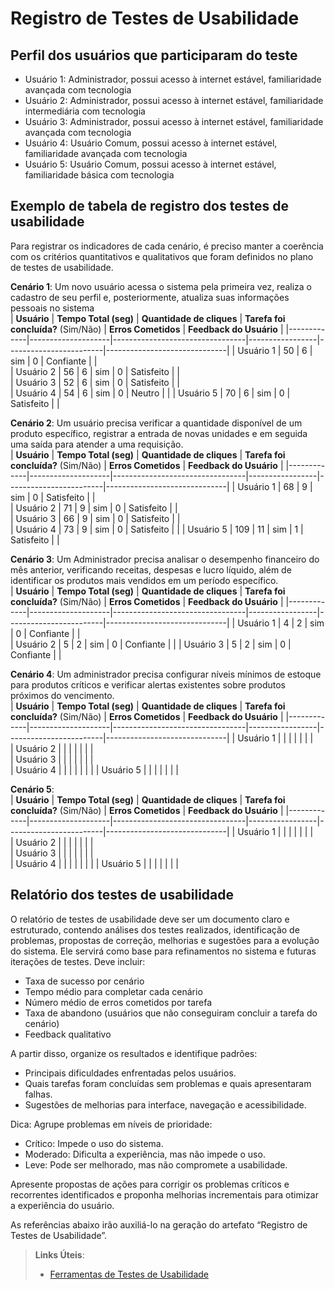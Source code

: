 # Registro de Testes de Usabilidade

## Perfil dos usuários que participaram do teste
- Usuário 1: Administrador, possui acesso à internet estável, familiaridade avançada com tecnologia
- Usuário 2: Administrador, possui acesso à internet estável, familiaridade intermediária com tecnologia 
- Usuário 3: Administrador, possui acesso à internet estável, familiaridade avançada com tecnologia 
- Usuário 4: Usuário Comum, possui acesso à internet estável, familiaridade avançada com tecnologia
- Usuário 5: Usuário Comum, possui acesso à internet estável, familiaridade básica com tecnologia

## Exemplo de tabela de registro dos testes de usabilidade  

Para registrar os indicadores de cada cenário, é preciso manter a coerência com os critérios quantitativos e qualitativos que foram definidos no plano de testes de usabilidade.

**Cenário 1**: Um novo usuário acessa o sistema pela primeira vez, realiza o cadastro de seu perfil e, posteriormente, atualiza suas informações pessoais no sistema       
| **Usuário**   | **Tempo Total (seg)** | **Quantidade de cliques** | **Tarefa foi concluída?** (Sim/Não) | **Erros Cometidos** | **Feedback do Usuário** |
|-------------|--------------------|---------------------------------|-----------------|------------------------|------------------------------|
| Usuário 1    |      50              |                6                 |     sim            |      0                  |      Confiante                        |                     |      
| Usuário 2    |     56               |              6                   |     sim            |       0                 |      Satisfeito                        |                     |      
| Usuário 3    |      52              |             6                    |  sim               |     0                   |    Satisfeito                          |                     |  
| Usuário 4    |      54              |              6                   |   sim              |    0                    |    Neutro                          |                     | 
| Usuário 5    |      70              |             6                    |      sim           |    0                    |     Satisfeito                          |                     | 

**Cenário 2**: Um usuário precisa verificar a quantidade disponível de um produto específico, registrar a entrada de novas unidades e em seguida uma saída para atender a uma requisição.     
| **Usuário**  | **Tempo Total (seg)** | **Quantidade de cliques** | **Tarefa foi concluída?** (Sim/Não) | **Erros Cometidos** | **Feedback do Usuário** |
|-------------|--------------------|---------------------------------|-----------------|------------------------|------------------------------|
| Usuário 1   |     68               |              9                   |      sim           |       0                 |            Satisfeito                  |                     |      
| Usuário 2   |     71               |               9                  |      sim           |      0                  |       Satisfeito                       |                     |      
| Usuário 3   |        66            |             9                    |         sim        |      0                  |     Satisfeito                         |                     |  
| Usuário 4   |     73               |          9                       |      sim           |      0                  |          Satisfeito                    |                     | 
| Usuário 5   |         109           |          11                       |    sim             |      1                  |        Satisfeito                      |                     | 

**Cenário 3**: Um Administrador precisa analisar o desempenho financeiro do mês anterior, verificando receitas, despesas e lucro líquido, além de identificar os produtos mais vendidos em um período específico.   
| **Usuário**  | **Tempo Total (seg)** | **Quantidade de cliques** | **Tarefa foi concluída?** (Sim/Não) | **Erros Cometidos** | **Feedback do Usuário** |
|-------------|--------------------|---------------------------------|-----------------|------------------------|------------------------------|
| Usuário 1   |      4              |          2                       |      sim           |            0            |             Confiante                 |                     |      
| Usuário 2   |        5            |           2                      |       sim          |              0          |            Confiante                  |                     |
| Usuário 3   |        5            |           2                      |       sim          |              0          |            Confiante                  |                     |   


**Cenário 4**:  Um administrador precisa configurar níveis mínimos de estoque para produtos críticos e verificar alertas existentes sobre produtos próximos do vencimento.     
| **Usuário**  | **Tempo Total (seg)** | **Quantidade de cliques** | **Tarefa foi concluída?** (Sim/Não) | **Erros Cometidos** | **Feedback do Usuário** |
|-------------|--------------------|---------------------------------|-----------------|------------------------|------------------------------|
| Usuário 1   |                    |                                 |                 |                        |                              |                     |      
| Usuário 2   |                    |                                 |                 |                        |                              |                     |      
| Usuário 3   |                    |                                 |                 |                        |                              |                     |  
| Usuário 4   |                    |                                 |                 |                        |                              |                     | 
| Usuário 5   |                    |                                 |                 |                        |                              |                     | 

**Cenário 5**:         
| **Usuário**  | **Tempo Total (seg)** | **Quantidade de cliques** | **Tarefa foi concluída?** (Sim/Não) | **Erros Cometidos** | **Feedback do Usuário** |
|-------------|--------------------|---------------------------------|-----------------|------------------------|------------------------------|
| Usuário 1   |                    |                                 |                 |                        |                              |                     |      
| Usuário 2   |                    |                                 |                 |                        |                              |                     |      
| Usuário 3   |                    |                                 |                 |                        |                              |                     |  
| Usuário 4   |                    |                                 |                 |                        |                              |                     | 
| Usuário 5   |                    |                                 |                 |                        |                              |                     | 

## Relatório dos testes de usabilidade 

O relatório de testes de usabilidade deve ser um documento claro e estruturado, contendo análises dos testes realizados, identificação de problemas, propostas de correção, melhorias e sugestões para a evolução do sistema. 
Ele servirá como base para refinamentos no sistema e futuras iterações de testes.
Deve incluir: 
- Taxa de sucesso por cenário
- Tempo médio para completar cada cenário
- Número médio de erros cometidos por tarefa
- Taxa de abandono (usuários que não conseguiram concluir a tarefa do cenário)
- Feedback qualitativo
  
A partir disso, organize os resultados e identifique padrões:
- Principais dificuldades enfrentadas pelos usuários.
- Quais tarefas foram concluídas sem problemas e quais apresentaram falhas.
- Sugestões de melhorias para interface, navegação e acessibilidade.

Dica: Agrupe problemas em níveis de prioridade:
- Crítico: Impede o uso do sistema.
- Moderado: Dificulta a experiência, mas não impede o uso.
- Leve: Pode ser melhorado, mas não compromete a usabilidade.

Apresente propostas de ações para corrigir os problemas críticos e recorrentes identificados e proponha melhorias incrementais para otimizar a experiência do usuário.

As referências abaixo irão auxiliá-lo na geração do artefato “Registro de Testes de Usabilidade”.

> **Links Úteis**:
> - [Ferramentas de Testes de Usabilidade](https://www.usability.gov/how-to-and-tools/resources/templates.html)
